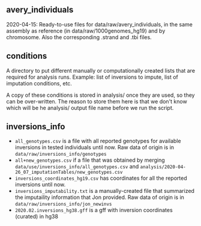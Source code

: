 ## avery_individuals
2020-04-15: Ready-to-use files for data/raw/avery_individuals, in the same assembly as reference (in data/raw/1000genomes_hg19) and by chromosome. Also the corresponding .strand and .tbi files.

## conditions
A directory to put different manually or computationally created lists that are required for analysis runs. Example: list of inversions to impute, list of imputation conditions, etc. 

A copy of these conditions is stored in analysis/ once they are used, so they can be over-written. The reason to store them here is that we don't know which will be he analysis/ output file name before we run the script. 

## inversions_info

* `all_genotypes.csv` is a file with all reported genotypes for available inversions in tested individuals until now. Raw data of origin is in `data/raw/inversions_info/genotypes`
* `all+new_genotypes.csv` if a file that was obtained by merging `data/use/inversions_info/all_genotypes.csv` and `analysis/2020-04-26_07_imputationTables/new_genotypes.csv`
* `inversions_coordinates_hg19.csv` has coordinates for all the reported inversions until now. 
* `inversions_imputability.txt` is a manually-created file that summarized the imputaility information that Jon provided. Raw data of origin is in `data/raw/inversions_info/jon_newinvs`
* `2020.02.inversions_hg38.gff` is a gff with inversion coordinates (curated) in hg38


